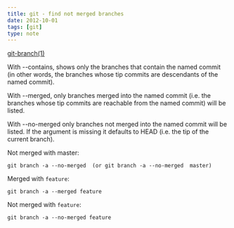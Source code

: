 ```yaml
---
title: git - find not merged branches
date: 2012-10-01
tags: [git]
type: note
---
```



<!-- more -->
[git-branch(1)](http://www.kernel.org/pub/software/scm/git/docs/git-branch.html)

With --contains, shows only the branches that contain the named commit
(in other words, the branches whose tip commits are descendants of the named commit).

With --merged, only branches merged into the named commit
(i.e. the branches whose tip commits are reachable from the named commit) will be listed.

With --no-merged only branches not merged into the named commit will be listed.
If the <commit> argument is missing it defaults to HEAD (i.e. the tip of the current branch).

Not merged with master:

    git branch -a --no-merged  (or git branch -a --no-merged  master)

Merged with `feature`:

    git branch -a --merged feature

Not merged with `feature`:

    git branch -a --no-merged feature
